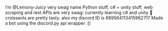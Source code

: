 I’m @Lemony-Juicy very swag name
Python stuff, c# + unity stuff, web scraping and rest APIs are very swag: currently learning c# and unity
🥐 croissants are pretty tasty. also my discord ID is 689564113415962717
Made a bot using the discord.py api wrapper :()


<!---
Lemony-Juicy/Lemony-Juicy is a ✨ special ✨ repository because its `README.md` (this file) appears on your GitHub profile.
You can click the Preview link to take a look at your changes.
--->
